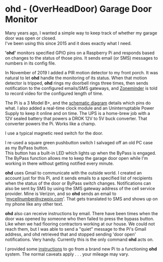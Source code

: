 # ohd - (OverHeadDoor) Garage Door Monitor

Many years ago, I wanted a simple way to keep track of whether my garage door was open or closed.  
I've been using this since 2015 and it does exactly what I need.

**'ohd'** monitors specified GPIO pins on a Raspberry Pi and responds based on changes to
the status of those pins.  It sends email (or SMS) messages to numbers in its config file.

In November of 2019 I added a PIR motion detector to my front porch.  It was natural to let **ohd**
handle the monitoring of its status.  When that motion detector is tripped, **ohd** rings my doorbell rings three times,
then sends notification to the configured emails/SMS gateways, and [Zoneminder](https://zoneminder.com) is told to
record video for the configured length of time.

The Pi is a 3 Model B+, and the [schematic diagram](./SupportingFiles/GarageDoorMonitorRPi2020.dwg) details which pins do what.
I also added a real-time clock module and an Uninterruptable Power Supply to keep it online and
on time.  The UPS is a home-brew job with a 12V sealed battery that powers a DROK 12V to 5V buck converter.
That converter powers the Pi.  Works like a champ.

I use a typical magnetic reed switch for the door.

I re-used a square green pushbutton switch I salvaged off an old PC case as my ByPass button.  
This button has a built-in LED which lights up when the ByPass is engaged.  The ByPass function
allows me to keep the garage door open while I'm working in there without getting notified
every minute.

**ohd** uses Gmail to communicate with the outside world.  I created an account just for this Pi,
and it sends emails to a specified list of recipients when the status of the door or ByPass switch
changes.  Notifications can also be sent by SMS by using the SMS gateway address of the cell service
provider.  Mine is Verizon, and so **ohd** sends an email to 'mycellnumber@vzwpix.com'.  That gets
translated to SMS and shows up on my phone like any other text.

**ohd** also can receive instructions by email.  There have been times when the door was opened by
someone who then failed to press the bypass button.  Like when we had flooring contractors working at
our house.  We could not reach them, but I was able to send a "quiet" message to the Pi's Gmail address,
and ohd retrieved that and stopped sending 'door open' notifications.  Very handy.  Currently this is the
only command **ohd** acts on.

I provided some [instructions](./SetupRaspianForOhd.md) to go from a brand new Pi to a functioning **ohd** system.
The normal caveats apply . . . your mileage may vary.
